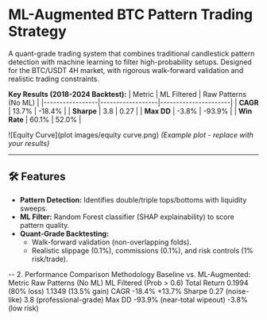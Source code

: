 # ML-Augmented BTC Pattern Trading Strategy

A quant-grade trading system that combines traditional candlestick pattern detection with machine learning to filter high-probability setups. Designed for the BTC/USDT 4H market, with rigorous walk-forward validation and realistic trading constraints.

**Key Results (2018-2024 Backtest):**
| Metric          | ML Filtered       | Raw Patterns (No ML) |
|-----------------|------------------|----------------------|
| **CAGR**        | 13.7%            | -18.4%               |
| **Sharpe**      | 3.8              | 0.27                 |
| **Max DD**      | -3.8%            | -93.9%               |
| **Win Rate**    | 60.1%            | 52.0%                |

![Equity Curve](plot images/equity curve.png) *(Example plot - replace with your results)*

---

## 🛠️ Features
- **Pattern Detection:** Identifies double/triple tops/bottoms with liquidity sweeps.
- **ML Filter:** Random Forest classifier (SHAP explainability) to score pattern quality.
- **Quant-Grade Backtesting:** 
  - Walk-forward validation (non-overlapping folds).
  - Realistic slippage (0.1%), commissions (0.1%), and risk controls (1% risk/trade).


--
2. Performance Comparison Methodology
Baseline vs. ML-Augmented:
Metric	Raw Patterns (No ML)	ML Filtered (Prob > 0.6)
Total Return	0.1994 (80% loss)	1.1349 (13.5% gain)
CAGR	-18.4%	+13.7%
Sharpe	0.27 (noise-like)	3.8 (professional-grade)
Max DD	-93.9% (near-total wipeout)	-3.8% (low risk)




